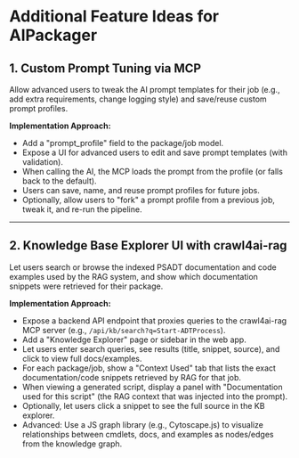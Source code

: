 # Additional Feature Ideas for AIPackager

## 1. Custom Prompt Tuning via MCP

Allow advanced users to tweak the AI prompt templates for their job (e.g., add extra requirements, change logging style) and save/reuse custom prompt profiles.

**Implementation Approach:**
- Add a "prompt_profile" field to the package/job model.
- Expose a UI for advanced users to edit and save prompt templates (with validation).
- When calling the AI, the MCP loads the prompt from the profile (or falls back to the default).
- Users can save, name, and reuse prompt profiles for future jobs.
- Optionally, allow users to "fork" a prompt profile from a previous job, tweak it, and re-run the pipeline.

---

## 2. Knowledge Base Explorer UI with crawl4ai-rag

Let users search or browse the indexed PSADT documentation and code examples used by the RAG system, and show which documentation snippets were retrieved for their package.

**Implementation Approach:**
- Expose a backend API endpoint that proxies queries to the crawl4ai-rag MCP server (e.g., `/api/kb/search?q=Start-ADTProcess`).
- Add a "Knowledge Explorer" page or sidebar in the web app.
- Let users enter search queries, see results (title, snippet, source), and click to view full docs/examples.
- For each package/job, show a "Context Used" tab that lists the exact documentation/code snippets retrieved by RAG for that job.
- When viewing a generated script, display a panel with "Documentation used for this script" (the RAG context that was injected into the prompt).
- Optionally, let users click a snippet to see the full source in the KB explorer.
- Advanced: Use a JS graph library (e.g., Cytoscape.js) to visualize relationships between cmdlets, docs, and examples as nodes/edges from the knowledge graph.
